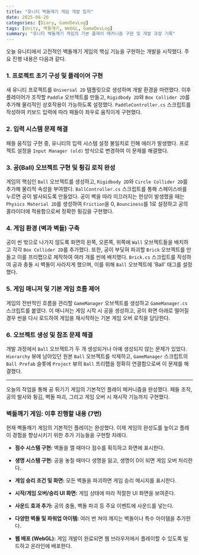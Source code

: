 ```yaml
---
title: "유니티 벽돌깨기 게임 개발 일지"
date: 2025-06-26
categories: [Diary, GameDevLog]
tags: [Unity, 벽돌깨기, WebGL, GameDevLog]
summary: "유니티 벽돌깨기 게임의 기본 플레이 메커니즘 구현 및 개발 과정 기록"
---
```


오늘 유니티에서 고전적인 벽돌깨기 게임의 핵심 기능을 구현하는 개발을 시작했다. 주요 진행 내용은 다음과 같다.

### 1. 프로젝트 초기 구성 및 플레이어 구현

새 유니티 프로젝트를 `Universal 2D` 템플릿으로 생성하며 개발 환경을 마련했다. 이후 플레이어가 조작할 `Paddle` 오브젝트를 만들고, `Rigidbody 2D`와 `Box Collider 2D`를 추가해 물리적인 상호작용이 가능하도록 설정했다. `PaddleController.cs` 스크립트를 작성하여 키보드 입력에 따라 패들이 좌우로 움직이게 구현했다.

### 2. 입력 시스템 문제 해결

패들 움직임 구현 중, 유니티의 입력 시스템 설정 불일치로 인해 에러가 발생했다. 프로젝트 설정을 `Input Manager (old)` 방식으로 변경하여 이 문제를 해결했다.

### 3. 공(Ball) 오브젝트 구현 및 튕김 로직 완성

게임의 핵심인 `Ball` 오브젝트를 생성하고, `Rigidbody 2D`와 `Circle Collider 2D`를 추가해 물리적 속성을 부여했다. `BallController.cs` 스크립트를 통해 스페이스바를 누르면 공이 발사되도록 만들었다. 공이 벽을 따라 미끄러지는 현상이 발생했을 때는 `Physics Material 2D`를 생성하여 `Friction`을 0, `Bounciness`를 1로 설정하고 공의 콜라이더에 적용함으로써 정확한 튕김을 구현했다.

### 4. 게임 환경 (벽과 벽돌) 구축

공이 씬 밖으로 나가지 않도록 화면의 왼쪽, 오른쪽, 위쪽에 `Wall` 오브젝트들을 배치하고 각각 `Box Collider 2D`를 추가했다. 또한, 공이 부딪혀 파괴할 `Brick` 오브젝트를 만들고 이를 프리팹으로 제작하여 여러 개를 씬에 배치했다. `Brick.cs` 스크립트를 작성하여 공과 충돌 시 벽돌이 사라지게 했으며, 이를 위해 `Ball` 오브젝트에 'Ball' 태그를 설정했다.

### 5. 게임 매니저 및 기본 게임 흐름 제어

게임의 전반적인 흐름을 관리할 `GameManager` 오브젝트를 생성하고 `GameManager.cs` 스크립트를 붙였다. 이 매니저는 게임 시작 시 공을 생성하고, 공이 화면 아래로 떨어질 경우 씬을 다시 로드하여 게임을 재시작하는 기본 게임 오버 로직을 담당한다.

### 6. 오브젝트 생성 및 참조 문제 해결

개발 과정에서 `Ball` 오브젝트가 두 개 생성되거나 아예 생성되지 않는 문제가 있었다. `Hierarchy` 뷰에 남아있던 원본 `Ball` 오브젝트를 삭제하고, `GameManager` 스크립트의 `Ball Prefab` 슬롯에 `Project` 뷰의 `Ball` 프리팹을 정확히 연결함으로써 이 문제를 해결했다.

---

오늘의 작업을 통해 공 튀기기 게임의 기본적인 플레이 메커니즘을 완성했다. 패들 조작, 공의 발사와 튕김, 벽돌 파괴, 그리고 게임 오버 시 재시작 기능까지 구현했다.

### 벽돌깨기 게임: 이후 진행할 내용 (7번)

현재 벽돌깨기 게임의 기본적인 플레이는 완성했다. 이제 게임의 완성도를 높이고 플레이 경험을 향상시키기 위한 추가 기능들을 구현할 차례다.

- **점수 시스템 구현:** 벽돌을 깰 때마다 점수를 획득하고 화면에 표시한다.
    
- **생명 시스템 구현:** 공을 놓칠 때마다 생명을 잃고, 생명이 0이 되면 게임 오버 처리한다.
    
- **게임 승리 조건 및 화면:** 모든 벽돌을 파괴하면 게임 승리 메시지를 표시한다.
    
- **시작/게임 오버/승리 UI 화면:** 게임 상태에 따라 적절한 UI 화면을 보여준다.
    
- **사운드 효과 추가:** 공의 충돌, 벽돌 파괴 등 주요 이벤트에 사운드를 넣는다.
    
- **다양한 벽돌 및 파워업 아이템:** 여러 번 쳐야 깨지는 벽돌이나 특수 아이템을 추가한다.
    
- **웹 배포 (WebGL):** 게임 개발이 완료되면 웹 브라우저에서 플레이할 수 있도록 빌드하고 온라인에 배포한다.